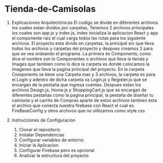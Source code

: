 # Tienda-de-Camisolas


1) Explicaciones Arquitectónicas
El codigo se divide en diferentes archivos los cuales estan dividos por carpetas, Tenemos 2 archivos principales los cuales son app.js y index.js, index inicializa
la aplicacion React y app el componente raiz el cual carga todos las rutas para los siguiente archivos. El proyecto esta divido en carpetas, la principal src que lleva 
todos los archivos y carpetas del proyecto y despues creamos 2 para que se vea ordeando el programa. La primera es Components, como dice el nombre son lo Componentes o 
archivos que lleva la tienda y Images que tambien como lo dice la carpeta es donde colocamos la imagenes que lleva la pagina principal del proyecto. En la carpeta 
Components se tiene una Carpeta mas y 3 archivos, la carpeta es para el Login y adentro de dicha carpeta va Login.js y Register.js que se encargan de la pestaña que 
ingresa cuentas. Despues estan los archivos Design.js, Home.js y ShoppingCart.js que se encargan de diferentes pestañas como la pagina principal, la pestaña de diseñar 
tu camisola y el carrito de Compras aparte de estos archivos tambien esta el archivo que conecta nuestra firebase con React el cual es FireBaseConfig y otros archivos 
que no utilizamos como style.css

2) Instrucciones de Configuracion
	1. Clonar el repositorio
	2. Instalar Dependencias
	3. Configurar variables de entorno
	4. Iniciar la Aplicacion
	5. Configurar Firebase pero es opcional
	6. Analizar la estructura del proyecto 
